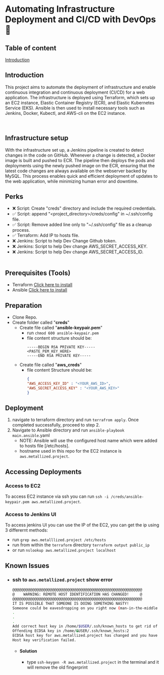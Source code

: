 # Automating Infrastructure Deployment and CI/CD with DevOps 🚀

## Table of content
[Introduction](#Introduction)

## Introduction
 This project aims to automate the deployment of infrastructure and enable continuous integration and continuous deployment (CI/CD) for a web application. The infrastructure is deployed using Terraform, which sets up an EC2 instance, Elastic Container Registry (ECR), and Elastic Kubernetes Service (EKS). Ansible is then used to install necessary tools such as Jenkins, Docker, Kubectl, and AWS-cli on the EC2 instance.

<br>

## Infrastructure setup
 With the infrastructure set up, a Jenkins pipeline is created to detect changes in the code on GitHub. Whenever a change is detected, a Docker image is built and pushed to ECR. The pipeline then deploys the pods and deployments using the newly pushed image on the ECR, ensuring that the latest code changes are always available on the webserver backed by MySQL. This process enables quick and efficient deployment of updates to the web application, while minimizing human error and downtime.

## Perks
- :x: Script: Create "creds" directory and include the required credentials.
- :white_check_mark: Script: append "<project_directory>/creds/config" in ~/.ssh/config file.
- :white_check_mark: Script: Remove added line only to "~/.ssh/config" file as a cleanup process.
- :white_check_mark: Terraform: Add IP to hosts file.
- :x: Jenkins: Script to help Dev Change Github token.
- :x: Jenkins: Script to help Dev change AWS_SECRET_ACCESS_KEY.
- :x: Jenkins: Script to help Dev change AWS_SECRET_ACCESS_ID.
<br><br>

## Prerequisites (Tools)
- Terraform [Click here to install](https://developer.hashicorp.com/terraform/tutorials/aws-get-started/install-cli)
- Ansible [Click here to install](https://docs.ansible.com/ansible/latest/installation_guide/intro_installation.html)


## Preparation

- Clone Repo.
- Create folder called "**creds**"
  - Create file called "**ansible-keypair.pem**"
    - run `chmod 600 ansible-keypair.pem`
    - file content structure should be:
      ```
      -----BEGIN RSA PRIVATE KEY-----
      <PASTE_PEM_KEY_HERE>
      -----END RSA PRIVATE KEY-----
      ```
  - Create file called "**aws_creds**"
    - file content Structure should be:
      ```json 
      {
      "AWS_ACCESS_KEY_ID" : "<YOUR_AWS_ID>",
      "AWS_SECRET_ACCESS_KEY" : "<YOUR_AWS_KEY>"
      }
      ```

## Deployment
1. navigate to terraform directory and run `terrafrom apply`. Once completed successfully, proceed to step 2.
2. Navigate to Ansible directory and run  `ansible-playbook main.ansible`.yaml
    -  NOTE: Ansible will use the configured host name which were added to hosts file [/etc/hosts].
    - hostname used in this repo for the EC2 instance is `aws.metallized.project`.


## Accessing Deployments

### Access to EC2
To access EC2 instance via ssh you can run `ssh -i /creds/ansible-keypair.pem aws.metallized.project`.
### Access to Jenkins UI
To access jenkins UI you can use the IP of the EC2, you can get the ip using 3 differernt methods:
  - run `grep aws.metalllized.project /etc/hosts`
  - run from within the `terraform` directory `terraform output public_ip`
  - or run `nslookup aws.metallized.project localhost`


## Known Issues
- ### ssh to `aws.metallized.project` show error
  ```bash
  @@@@@@@@@@@@@@@@@@@@@@@@@@@@@@@@@@@@@@@@@@@@@@@@@@@@@@@@@@@
  @    WARNING: REMOTE HOST IDENTIFICATION HAS CHANGED!     @
  @@@@@@@@@@@@@@@@@@@@@@@@@@@@@@@@@@@@@@@@@@@@@@@@@@@@@@@@@@@
  IT IS POSSIBLE THAT SOMEONE IS DOING SOMETHING NASTY!
  Someone could be eavesdropping on you right now (man-in-the-middle attack)!
  .
  .
  .
  Add correct host key in /home/$USER/.ssh/known_hosts to get rid of this message.
  Offending ECDSA key in /home/&USER/.ssh/known_hosts:2
  ECDSA host key for aws.metallized.project has changed and you have requested strict checking.
  Host key verification failed.
  ```
  - #### Solution
    - type `ssh-keygen -R aws.metallized.project` in the terminal and it will remove the old fingerprint